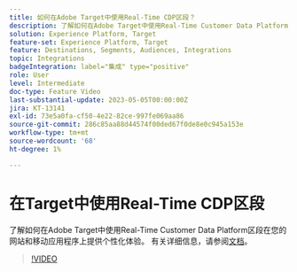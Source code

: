 ```yaml
---
title: 如何在Adobe Target中使用Real-Time CDP区段？
description: 了解如何在Adobe Target中使用Real-Time Customer Data Platform区段在您的网站和移动应用程序上提供个性化体验。
solution: Experience Platform, Target
feature-set: Experience Platform, Target
feature: Destinations, Segments, Audiences, Integrations
topic: Integrations
badgeIntegration: label="集成" type="positive"
role: User
level: Intermediate
doc-type: Feature Video
last-substantial-update: 2023-05-05T00:00:00Z
jira: KT-13141
exl-id: 73e5a0fa-cf50-4e22-82ce-997fe069aa86
source-git-commit: 286c85aa88d44574f00ded67f0de8e0c945a153e
workflow-type: tm+mt
source-wordcount: '68'
ht-degree: 1%

---
```


# 在Target中使用Real-Time CDP区段

了解如何在Adobe Target中使用Real-Time Customer Data Platform区段在您的网站和移动应用程序上提供个性化体验。 有关详细信息，请参阅[文档](https://experienceleague.adobe.com/docs/target/using/integrate/integrating-with-rtcdp.html?lang=zh-Hans)。

>[!VIDEO](https://video.tv.adobe.com/v/3419149/?learn=on&enablevpops)
